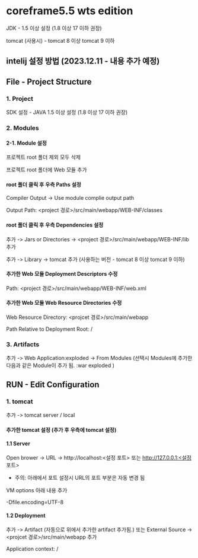 # coreframe5.5 wts edition

JDK - 1.5 이상 설정 (1.8 이상 17 이하 권장)

tomcat (사용시) - tomcat 8 이상 tomcat 9 이하

## intelij 설정 방법 (2023.12.11 - 내용 추가 예정)

## File - Project Structure
### 1. Project
SDK 설정 - JAVA 1.5 이상 설정 (1.8 이상 17 이하 권장)

### 2. Modules
#### 2-1. Module 설정
프로젝트 root 폴더 제외 모두 삭제

프로젝트 root 폴더에 Web 모듈 추가

#### root 폴더 클릭 후 우측 Paths 설정
Compiler Output -> Use module complie output path

Output Path: <project 경로>/src/main/webapp/WEB-INF/classes

#### root 폴더 클릭 후 우측 Dependencies 설정
추가 -> Jars or Directories -> <project 경로>/src/main/webapp/WEB-INF/lib 추가

추가 -> Library -> tomcat 추가 (사용하는 버전 - tomcat 8 이상 tomcat 9 이하)


#### 추가한 Web 모듈 Deployment Descriptors 수정
Path: <project 경로>/src/main/webapp/WEB-INF/web.xml

#### 추가한 Web 모듈 Web Resource Directories 수정
Web Resource Directory: <projcet 경로>/src/main/webapp

Path Relative to Deployment Root: /

### 3. Artifacts
추가 -> Web Application:exploded -> From Modules
(선택시 Modules에 추가한 다음과 같은 Module이 추가 됨. <root>:war exploded )


## RUN - Edit Configuration 

### 1. tomcat
추가 -> tomcat server / local

#### 추가한 tomcat 설정 (추가 후 우측에 tomcat 설정)

#### 1.1 Server
Open brower -> URL -> http://localhost:<설정 포트> 또는 http://127.0.0.1:<설정 포트>

* 주의: 아래에서 포트 설정시 URL의 포트 부분은 자동 변경 됨

VM options 아래 내용 추가

-Dfile.encoding=UTF-8

#### 1.2 Deployment
추가 -> Artifact (자동으로 위에서 추가한 artifact 추가됨.) 또는 External Source -> <projcet 경로>/src/main/webapp 추가

Application context: /
